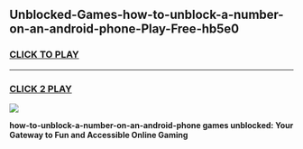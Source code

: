 
## Unblocked-Games-how-to-unblock-a-number-on-an-android-phone-Play-Free-hb5e0
<h3>
<a href="https://premium76.site?title=how-to-unblock-a-number-on-an-android-phone&ref=20M">CLICK TO PLAY</a></h3>
<hr>

<h3>
<a href="https://premium76.site?title=how-to-unblock-a-number-on-an-android-phone&ref=20M">CLICK 2 PLAY</a>
  
</h3>

<a href="https://premium76.site?title=how-to-unblock-a-number-on-an-android-phone&ref=19M"><img src="https://clearcache.store/games.png"></a>


**how-to-unblock-a-number-on-an-android-phone games unblocked: Your Gateway to Fun and Accessible Online Gaming**
